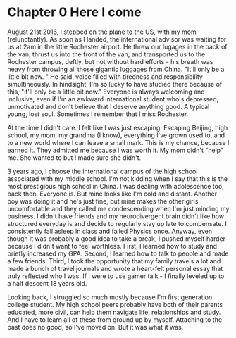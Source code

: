 # Chapter 0 Here I come

August 21st 2016, I stepped on the plane to the US, with my mom (relunctantly). As soon as I landed, the international advisor was waiting for us at 2am in the little Rochester airport. He threw our lugages in the back of the van, thrust us into the front of the van, and transported us to the Rochester campus, deftly, but not without hard efforts - his breath was heavy from throwing all those gigantic luggages from China. "It'll only be a little bit now. " He said, voice filled with tiredness and responsibility simultineously. In hindsight, I'm so lucky to have studied there because of this, "it'll only be a little bit now." Everyone is always welcoming and inclusive, even if I'm an awkward international student who's depressed, unmotivated and don't believe that I deserve anything good. A typical young, lost soul. Sometimes I remember that I miss Rochester.

At the time I didn't care. I felt like I was just escaping. Escaping Beijing, high school, my mom, my grandma (I know), everything I've grown used to, and to a new world where I can leave a small mark. This is my chance, because I earned it. They admitted me because I was worth it. My mom didn't "help" me. She wanted to but I made sure she didn't. 

3 years ago, I choose the international campus of the high school associated with my middle school. I'm not kidding when I say that this is the most prestigious high school in China. I was dealing with adolescence too, back then. Everyone is. But mine looks like I'm cold and distant. Another boy was doing it and he's just fine, but mine makes the other girls uncomfortable and they called me condescending when I'm just minding my business. I didn't have friends and my neurodivergent brain didn't like how structured everyday is and decide to regularly stay up late to compensate. I consistently fall asleep in class and failed Physics once. Anyway, even though it was probably a good idea to take a break, I pushed myself harder because I didn't want to feel worthless. First, I learned how to study and briefly increased my GPA. Second, I learned how to talk to people and made a few friends. Third, I took the opportunity that my family travels a lot and made a bunch of travel journals and wrote a heart-felt personal essay that truly reflected who I was. If I were to use gamer talk - I finally leveled up to a half descent 18 years old.

Looking back, I struggled so much mostly because I'm first generation college student. My high school peers probably have both of their parents educated, more civil, can help them navigate life, relationships and study. And I have to learn all of these from ground up by myself. Attaching to the past does no good, so I've moved on. But it was what it was. 


